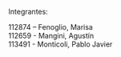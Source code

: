 Integrantes:

112874 – Fenoglio, Marisa<br/>
112659 - Mangini, Agustín<br/>
113491 - Monticoli, Pablo Javier<br/>
